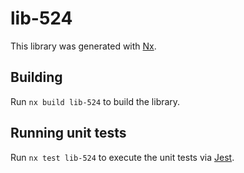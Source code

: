# lib-524

This library was generated with [Nx](https://nx.dev).

## Building

Run `nx build lib-524` to build the library.

## Running unit tests

Run `nx test lib-524` to execute the unit tests via [Jest](https://jestjs.io).
